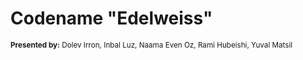 # Codename "Edelweiss"

<small>

**Presented by:** Dolev Irron, Inbal Luz, Naama Even Oz, Rami Hubeishi, Yuval Matsil
